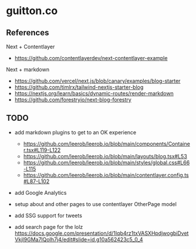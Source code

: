 # guitton.co

## References

Next + Contentlayer

- https://github.com/contentlayerdev/next-contentlayer-example

Next + markdown

- https://github.com/vercel/next.js/blob/canary/examples/blog-starter
- https://github.com/timlrx/tailwind-nextjs-starter-blog
- https://nextjs.org/learn/basics/dynamic-routes/render-markdown
- https://github.com/forestryio/next-blog-forestry

## TODO

- add markdown plugins to get to an OK experience
  - https://github.com/leerob/leerob.io/blob/main/components/Container.tsx#L119-L122
  - https://github.com/leerob/leerob.io/blob/main/layouts/blog.tsx#L53
  - https://github.com/leerob/leerob.io/blob/main/styles/global.css#L66-L115
  - https://github.com/leerob/leerob.io/blob/main/contentlayer.config.ts#L87-L102
- add Google Analytics

- setup about and other pages to use contentlayer OtherPage model
- add SSG support for tweets

- add search page for the lolz https://docs.google.com/presentation/d/1Iqb4rz1txVASXHpdjwogbiDvetVkjI9GMa7lQoIh7j4/edit#slide=id.g10a562423c5_0_4
